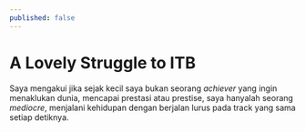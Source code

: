 ```yaml
---
published: false
---
```


# A Lovely Struggle to ITB
Saya mengakui jika sejak kecil saya bukan seorang _achiever_ yang ingin menaklukan dunia, mencapai prestasi atau prestise, saya hanyalah seorang _mediocre_, menjalani kehidupan dengan berjalan lurus pada track yang sama setiap detiknya. 